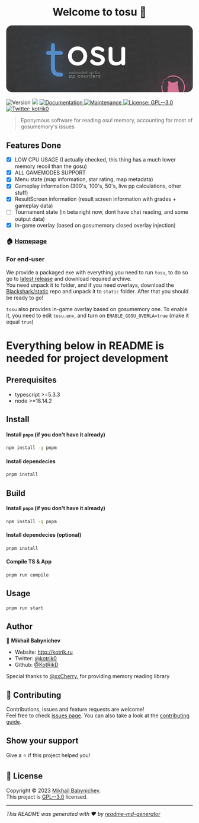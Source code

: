 <h1 align="center">Welcome to tosu 👋</h1>
<img src=".github/logo.png" />
<p>
  <img alt="Version" src="https://img.shields.io/badge/version-1.0.0-blue.svg?cacheSeconds=2592000" />
  <img src="https://img.shields.io/badge/node-%3E%3D18.14.2-blue.svg" />
  <a href="https://github.com/KotRikD/tosu#readme" target="_blank">
    <img alt="Documentation" src="https://img.shields.io/badge/documentation-yes-brightgreen.svg" />
  </a>
  <a href="https://github.com/KotRikD/tosu/graphs/commit-activity" target="_blank">
    <img alt="Maintenance" src="https://img.shields.io/badge/Maintained%3F-yes-green.svg" />
  </a>
  <a href="https://github.com/KotRikD/tosu/blob/master/LICENSE" target="_blank">
    <img alt="License: GPL--3.0" src="https://img.shields.io/github/license/KotRikD/tosu" />
  </a>
  <a href="https://twitter.com/kotrik0" target="_blank">
    <img alt="Twitter: kotrik0" src="https://img.shields.io/twitter/follow/kotrik0.svg?style=social" />
  </a>
</p>

> Eponymous software for reading osu! memory, accounting for most of gosumemory's issues

Features Done
---
- [X] LOW CPU USAGE (I actually checked, this thing has a much lower memory recoil than the gosu)
- [X] ALL GAMEMODES SUPPORT
- [X] Menu state (map information, star rating, map metadata)
- [X] Gameplay information (300's, 100's, 50's, live pp calculations, other stuff)
- [X] ResultScreen information (result screen information with grades + gameplay data)
- [ ] Tournament state (in beta right now, dont have chat reading, and some output data)
- [x] In-game overlay (based on gosumemory closed overlay injection)

### 🏠 [Homepage](https://github.com/KotRikD/tosu#readme)

### For end-user
We provide a packaged exe with everything you need to run `tosu`, to do so go to [latest release](https://github.com/KotRikD/tosu/releases/latest) and download required archive.\
You need unpack it to folder, and if you need overlays, download the [Blackshark/static](https://github.com/l3lackShark/static) repo and unpack it to `static` folder. After that you should be ready to go!

`tosu` also provides in-game overlay based on gosumemory one. To enable it, you need to edit `tosu.env`, and turn on `ENABLE_GOSU_OVERLA=true` (make it equal `true`)

# Everything below in README is needed for project development

## Prerequisites

- typescript >=5.3.3
- node >=18.14.2

## Install

#### Install `pnpm` (if you don't have it already)

```sh
npm install -g pnpm
```

#### Install dependecies
```sh
pnpm install
```

## Build

#### Install `pnpm` (if you don't have it already)

```sh
npm install -g pnpm
```

#### Install dependecies (optional)

```sh
pnpm install
```

#### Compile TS & App

```sh
pnpm run compile
```

## Usage

```sh
pnpm run start
```

## Author

👤 **Mikhail Babynichev**

* Website: http://kotrik.ru
* Twitter: [@kotrik0](https://twitter.com/kotrik0)
* Github: [@KotRikD](https://github.com/KotRikD)

Special thanks to [@xxCherry](https://github.com/xxCherry), for providing memory reading library

## 🤝 Contributing

Contributions, issues and feature requests are welcome!<br />Feel free to check [issues page](https://github.com/KotRikD/tosu/issues). You can also take a look at the [contributing guide](https://github.com/KotRikD/tosu/blob/master/CONTRIBUTING.md).

## Show your support

Give a ⭐️ if this project helped you!

## 📝 License

Copyright © 2023 [Mikhail Babynichev](https://github.com/KotRikD).<br />
This project is [GPL--3.0](https://github.com/KotRikD/tosu/blob/master/LICENSE) licensed.

***
_This README was generated with ❤️ by [readme-md-generator](https://github.com/kefranabg/readme-md-generator)_
